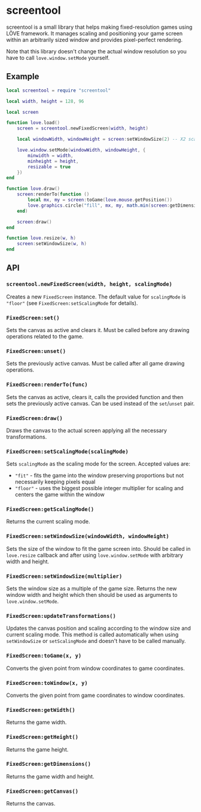 # screentool

screentool is a small library that helps making fixed-resolution games using LÖVE framework. It manages scaling and positioning your game screen within an arbitrarily sized window and provides pixel-perfect rendering.

Note that this library doesn't change the actual window resolution so you have to call `love.window.setMode` yourself.

## Example

```lua
local screentool = require "screentool"

local width, height = 128, 96

local screen

function love.load()
    screen = screentool.newFixedScreen(width, height)

    local windowWidth, windowHeight = screen:setWindowSize(2) -- X2 scaling

    love.window.setMode(windowWidth, windowHeight, {
        minwidth = width,
        minheight = height,
        resizable = true
    })
end

function love.draw()
    screen:renderTo(function ()
        local mx, my = screen:toGame(love.mouse.getPosition())
        love.graphics.circle("fill", mx, my, math.min(screen:getDimensions()) / 4)
    end)

    screen:draw()
end

function love.resize(w, h)
    screen:setWindowSize(w, h)
end
```

## API

### `screentool.newFixedScreen(width, height, scalingMode)`

Creates a new `FixedScreen` instance. The default value for `scalingMode` is `"floor"` (see `FixedScreen:setScalingMode` for details).

### `FixedScreen:set()`

Sets the canvas as active and clears it. Must be called before any drawing operations related to the game.

### `FixedScreen:unset()`

Sets the previously active canvas. Must be called after all game drawing operations.

### `FixedScreen:renderTo(func)`

Sets the canvas as active, clears it, calls the provided function and then sets the previously active canvas. Can be used instead of the `set`/`unset` pair.

### `FixedScreen:draw()`

Draws the canvas to the actual screen applying all the necessary transformations.

### `FixedScreen:setScalingMode(scalingMode)`

Sets `scalingMode` as the scaling mode for the screen. Accepted values are:

- `"fit"` - fits the game into the window preserving proportions but not necessarily keeping pixels equal
- `"floor"` - uses the biggest possible integer multiplier for scaling and centers the game within the window

### `FixedScreen:getScalingMode()`

Returns the current scaling mode.

### `FixedScreen:setWindowSize(windowWidth, windowHeight)`

Sets the size of the window to fit the game screen into. Should be called in `love.resize` callback and after using `love.window.setMode` with arbitrary width and height.

### `FixedScreen:setWindowSize(multiplier)`

Sets the window size as a multiple of the game size. Returns the new window width and height which then should be used as arguments to `love.window.setMode`.

### `FixedScreen:updateTransformations()`

Updates the canvas position and scaling according to the window size and current scaling mode. This method is called automatically when using `setWindowSize` or `setScalingMode` and doesn't have to be called manually.

### `FixedScreen:toGame(x, y)`

Converts the given point from window coordinates to game coordinates.

### `FixedScreen:toWindow(x, y)`

Converts the given point from game coordinates to window coordinates.

### `FixedScreen:getWidth()`

Returns the game width.

### `FixedScreen:getHeight()`

Returns the game height.

### `FixedScreen:getDimensions()`

Returns the game width and height.

### `FixedScreen:getCanvas()`

Returns the canvas.
